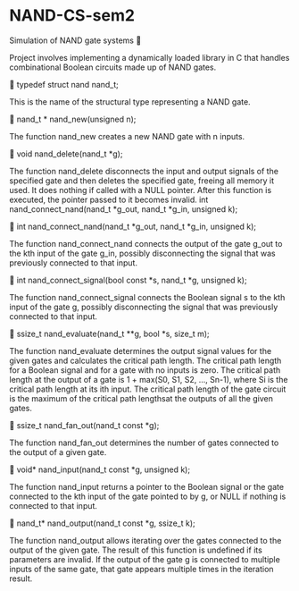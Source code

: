 # NAND-CS-sem2
Simulation of NAND gate systems 🔌

Project involves implementing a dynamically loaded library in C that handles combinational Boolean circuits made up of NAND gates.

🔌 typedef struct nand nand_t;

  This is the name of the structural type representing a NAND gate.

🔌 nand_t * nand_new(unsigned n);

  The function nand_new creates a new NAND gate with n inputs.

🔌 void nand_delete(nand_t *g);

  The function nand_delete disconnects the input and output signals of the specified gate and then deletes the specified gate,
  freeing all memory it used. It does nothing if called with a NULL pointer. After this function is executed, the pointer passed to it becomes invalid.
  int nand_connect_nand(nand_t *g_out, nand_t *g_in, unsigned k);

🔌 int nand_connect_nand(nand_t *g_out, nand_t *g_in, unsigned k);

  The function nand_connect_nand connects the output of the gate g_out to the kth input of the gate g_in, possibly disconnecting the signal that 
  was previously connected to that input.

🔌 int nand_connect_signal(bool const *s, nand_t *g, unsigned k);

  The function nand_connect_signal connects the Boolean signal s to the kth input of the gate g, possibly disconnecting the signal that was
  previously connected to that input.

🔌 ssize_t nand_evaluate(nand_t **g, bool *s, size_t m);

  The function nand_evaluate determines the output signal values for the given gates and calculates the critical path length.
  The critical path length for a Boolean signal and for a gate with no inputs is zero. The critical path length at the output of a gate
  is 1 + max(S0, S1, S2, ..., Sn-1), where Si is the critical path length at its ith input. The critical path length of the gate circuit
  is the maximum of the critical path lengthsat the outputs of all the given gates.

🔌 ssize_t nand_fan_out(nand_t const *g);

  The function nand_fan_out determines the number of gates connected to the output of a given gate.

🔌 void* nand_input(nand_t const *g, unsigned k);

  The function nand_input returns a pointer to the Boolean signal or the gate connected to the kth input of the gate pointed to by g,
  or NULL if nothing is connected to that input.

🔌 nand_t* nand_output(nand_t const *g, ssize_t k);

  The function nand_output allows iterating over the gates connected to the output of the given gate. The result of this function is undefined
  if its parameters are invalid. If the output of the gate g is connected to multiple inputs of the same gate, that gate appears multiple times in the iteration result.
